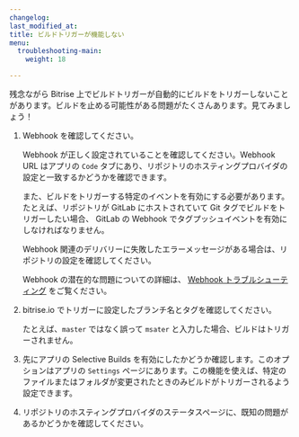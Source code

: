 ```yaml
---
changelog: 
last_modified_at: 
title: ビルドトリガーが機能しない
menu:
  troubleshooting-main:
    weight: 18

---
```

残念ながら Bitrise 上でビルドトリガーが自動的にビルドをトリガーしないことがあります。ビルドを止める可能性がある問題がたくさんあります。見てみましょう！

1. Webhook を確認してください。

    Webhook が正しく設定されていることを確認してください。Webhook URL はアプリの `Code` タブにあり、リポジトリのホスティングプロバイダの設定と一致するかどうかを確認できます。

    また、ビルドをトリガーする特定のイベントを有効にする必要があります。たとえば、リポジトリが GitLab にホストされていて Git タグでビルドをトリガーしたい場合、 GitLab の Webhook でタグプッシュイベントを有効にしなければなりません。

    Webhook 関連のデリバリーに失敗したエラーメッセージがある場合は、リポジトリの設定を確認してください。

    Webhook の潜在的な問題についての詳細は、 [Webhook トラブルシューティング](/webhooks/troubleshooting) をご覧ください。

1. bitrise.io でトリガーに設定したブランチ名とタグを確認してください。

    たとえば、`master` ではなく誤って `msater` と入力した場合、ビルドはトリガーされません。

1. 先にアプリの Selective Builds を有効にしたかどうか確認します。このオプションはアプリの `Settings` ページにあります。この機能を使えば、特定のファイルまたはフォルダが変更されたときのみビルドがトリガーされるよう設定できます。

1. リポジトリのホスティングプロバイダのステータスページに、既知の問題があるかどうかを確認してください。
